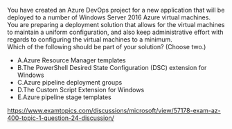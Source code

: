 You have created an Azure DevOps project for a new application that will be deployed to a number of Windows Server 2016 Azure virtual machines.<br/>You are preparing a deployment solution that allows for the virtual machines to maintain a uniform configuration, and also keep administrative effort with regards to configuring the virtual machines to a minimum.<br/>Which of the following should be part of your solution? (Choose two.)<br/><ul><li class="multi-choice-item correct-hidden"><span class="multi-choice-letter" data-choice-letter="A">A.</span>Azure Resource Manager templates</li><li class="multi-choice-item"><span class="multi-choice-letter" data-choice-letter="B">B.</span>The PowerShell Desired State Configuration (DSC) extension for Windows</li><li class="multi-choice-item"><span class="multi-choice-letter" data-choice-letter="C">C.</span>Azure pipeline deployment groups</li><li class="multi-choice-item correct-hidden"><span class="multi-choice-letter" data-choice-letter="D">D.</span>The Custom Script Extension for Windows</li><li class="multi-choice-item"><span class="multi-choice-letter" data-choice-letter="E">E.</span>Azure pipeline stage templates</li></ul><p><a href="https://www.examtopics.com/discussions/microsoft/view/57178-exam-az-400-topic-1-question-24-discussion/">https://www.examtopics.com/discussions/microsoft/view/57178-exam-az-400-topic-1-question-24-discussion/</a></p><script src="https://giscus.app/client.js"                    data-repo="azsamples/az204"                    data-repo-id="R_kgDOMRXzDQ"                    data-category="General"                    data-category-id="DIC_kwDOMRXzDc4Cgi27"                    data-mapping="pathname"                    data-strict="0"                    data-reactions-enabled="0"                    data-emit-metadata="0"                    data-input-position="bottom"                    data-theme="preferred_color_scheme"                    data-lang="en"                    crossorigin="anonymous"                    async>                    </script>